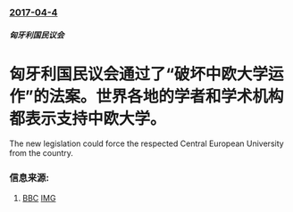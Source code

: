### [2017-04-4](/news/2017/04/4/index.md)

##### 匈牙利国民议会
# 匈牙利国民议会通过了“破坏中欧大学运作”的法案。世界各地的学者和学术机构都表示支持中欧大学。 

The new legislation could force the respected Central European University from the country.


### 信息来源:

1. [BBC](http://www.bbc.com/news/world-europe-39493758) [IMG](https://ichef.bbci.co.uk/news/1024/branded_news/16A2C/production/_95461729_ae78b503-fda3-4ca5-b774-7c2a90678abf.jpg)
